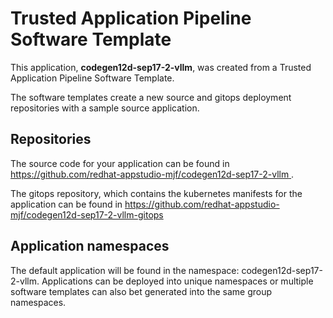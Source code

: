 # Trusted Application Pipeline Software Template

This application, **codegen12d-sep17-2-vllm**, was created from a Trusted Application Pipeline Software Template.

The software templates create a new source and gitops deployment repositories with a sample source application. 

## Repositories

The source code for your application can be found in [https://github.com/redhat-appstudio-mjf/codegen12d-sep17-2-vllm ](https://github.com/redhat-appstudio-mjf/codegen12d-sep17-2-vllm ).
 
The gitops repository, which contains the kubernetes manifests for the application can be found in 
[https://github.com/redhat-appstudio-mjf/codegen12d-sep17-2-vllm-gitops ](https://github.com/redhat-appstudio-mjf/codegen12d-sep17-2-vllm-gitops ) 

## Application namespaces 

The default application will be found in the namespace: codegen12d-sep17-2-vllm. Applications can be deployed into unique namespaces or multiple software templates can also bet generated into the same group namespaces.  